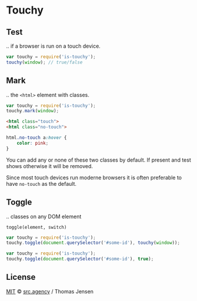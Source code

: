 # Touchy

## Test

.. if a browser is run on a touch device.

```js
var touchy = require('is-touchy');
touchy(window);	// true/false
```

## Mark

.. the `<html>` element with classes.

```js
var touchy = require('is-touchy');
touchy.mark(window);
```

```html
<html class="touch">
<html class="no-touch">
```

```css
html.no-touch a:hover {
	color: pink;
}
```

You can add any or none of these two classes by default. If present and
test shows otherwise it will be removed.

Since most touch devices run moderne browsers it is often preferable to
have `no-touch` as the default.

## Toggle

.. classes on any DOM element

```
toggle(element, switch)
```

```js
var touchy = require('is-touchy');
touchy.toggle(document.querySelector('#some-id'), touchy(window));
```

```js
var touchy = require('is-touchy');
touchy.toggle(document.querySelector('#some-id'), true);
```

## License

[MIT](http://opensource.org/licenses/MIT) © [src.agency](http://src.agency) / Thomas Jensen
